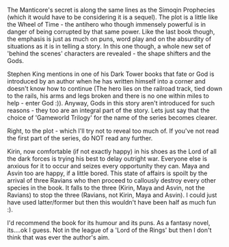 The Manticore's secret is along the same lines as the Simoqin Prophecies (which it would have to be considering it is a sequel). The plot is a little like the Wheel of Time - the antihero who though immensely powerful is in danger of being corrupted by that same power. Like the last book though, the emphasis is just as much on puns, word play and on the absurdity of situations as it is in telling a story. In this one though, a whole new set of 'behind the scenes' characters are revealed - the shape shifters and the Gods.

Stephen King mentions in one of his Dark Tower books that fate or God is introduced by an author when he has written himself into a corner and doesn't know how to continue (The hero lies on the railroad track, tied down to the rails, his arms and legs broken and there is no one within miles to help - enter God :)). Anyway, Gods in this story aren't introduced for such reasons - they too are an integral part of the story. Lets just say that the choice of 'Gameworld Trilogy' for the name of the series becomes clearer.

Right, to the plot - which I'll try not to reveal too much of. If you've not read the first part of the series, do NOT read any further. 

Kirin, now comfortable (if not exactly happy) in his shoes as the Lord of all the dark forces is trying his best to delay outright war. Everyone else is anxious for it to occur and seizes every opportunity they can. Maya and Asvin too are happy, if a little bored. This state of affairs is spoilt by the arrival of three Ravians who then proceed to callously destroy every other species in the book. It falls to the three (Kirin, Maya and Asvin, not the Ravians) to stop the three (Ravians, not Kirin, Maya and Asvin). I could just have used latter/former but then this wouldn't have been half as much fun :). 

I'd recommend the book for its humour and its puns. As a fantasy novel, its....ok I guess. Not in the league of a 'Lord of the Rings' but then I don't think that was ever the author's aim. 
